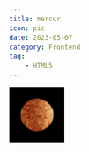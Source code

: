 ```yaml
---
title: mercur
icon: pic
date: 2023-05-07
category: Frontend
tag:
    - HTML5
---
```


<img src="/html5/eg_merglobe.gif">

